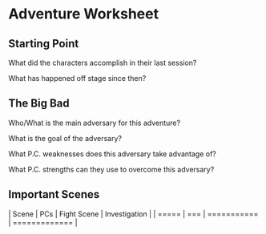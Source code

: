 # Adventure Worksheet

## Starting Point

What did the characters accomplish in their last session?

What has happened off stage since then?

## The Big Bad

Who/What is the main adversary for this adventure?

What is the goal of the adversary?

What P.C. weaknesses does this adversary take advantage of?

What P.C. strengths can they use to overcome this adversary?

## Important Scenes

| Scene | PCs | Fight Scene | Investigation |
| ===== | === | =========== | ============= |